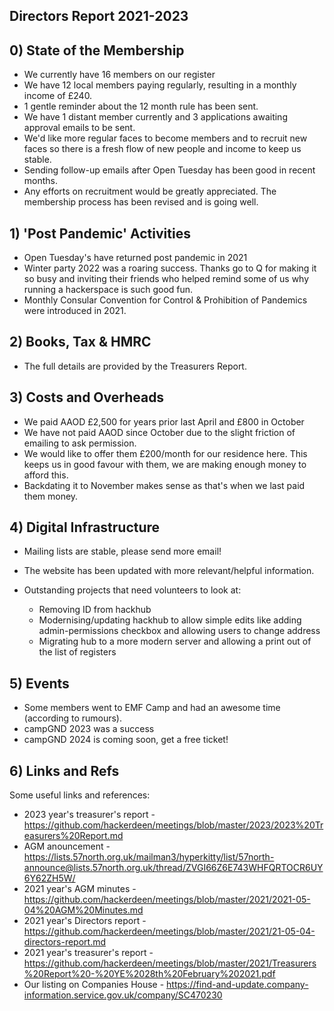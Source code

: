 Directors Report 2021-2023
----------------

## 0) State of the Membership
- We currently have 16 members on our register
- We have 12 local members paying regularly, resulting in a monthly income of £240.
- 1 gentle reminder about the 12 month rule has been sent.
- We have 1 distant member currently and 3 applications awaiting approval emails
  to be sent.
- We'd like more regular faces to become members and to recruit new faces so there is a fresh flow of new people and income to keep us stable.
- Sending follow-up emails after Open Tuesday has been good in recent months.
- Any efforts on recruitment would be greatly appreciated. The membership process has been revised and is going well. 

## 1) 'Post Pandemic' Activities
- Open Tuesday's have returned post pandemic in 2021
- Winter party 2022 was a roaring success. Thanks go to Q for making it so busy and inviting their friends who helped remind some of us why running a hackerspace is such good fun.
- Monthly Consular Convention for Control & Prohibition of Pandemics were introduced in 2021.

## 2) Books, Tax & HMRC
- The full details are provided by the Treasurers Report.

## 3) Costs and Overheads
- We paid AAOD £2,500 for years prior last April and £800 in October
- We have not paid AAOD since October due to the slight friction of emailing to
  ask permission.
- We would like to offer them £200/month for our residence here. This keeps us
  in good favour with them, we are making enough money to afford this.
- Backdating it to November makes sense as that's when we last paid them money. 

## 4) Digital Infrastructure
- Mailing lists are stable, please send more email!
- The website has been updated with more relevant/helpful information.

- Outstanding projects that need volunteers to look at:
  * Removing ID from hackhub
  * Modernising/updating hackhub to allow simple edits like adding admin-permissions checkbox and allowing users to change address
  * Migrating hub to a more modern server and allowing a print out of the list of registers

## 5) Events
- Some members went to EMF Camp and had an awesome time (according to rumours).
- campGND 2023 was a success
- campGND 2024 is coming soon, get a free ticket! 

## 6) Links and Refs
Some useful links and references: 
- 2023 year's treasurer's report - https://github.com/hackerdeen/meetings/blob/master/2023/2023%20Treasurers%20Report.md
- AGM anouncement - https://lists.57north.org.uk/mailman3/hyperkitty/list/57north-announce@lists.57north.org.uk/thread/ZVGI66Z6E743WHFQRTOCR6UY6Y62ZH5W/
- 2021 year's AGM minutes -  https://github.com/hackerdeen/meetings/blob/master/2021/2021-05-04%20AGM%20Minutes.md
- 2021 year's Directors report -  https://github.com/hackerdeen/meetings/blob/master/2021/21-05-04-directors-report.md
- 2021 year's treasurer's report - https://github.com/hackerdeen/meetings/blob/master/2021/Treasurers%20Report%20-%20YE%2028th%20February%202021.pdf
- Our listing on Companies House - https://find-and-update.company-information.service.gov.uk/company/SC470230
